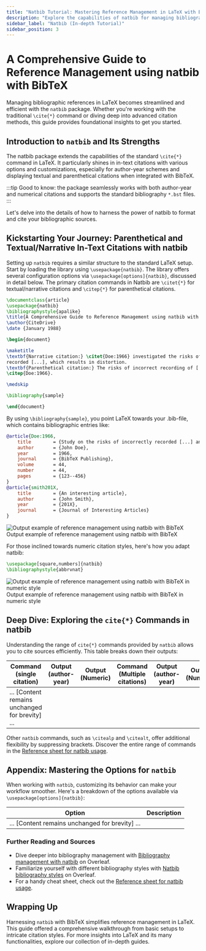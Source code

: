 ```yaml
---
title: "Natbib Tutorial: Mastering Reference Management in LaTeX with BibTeX"
description: "Explore the capabilities of natbib for managing bibliographic references in LaTeX. This in-depth tutorial covers the essentials of natbib, from in-text citations to integration with BibTeX."
sidebar_label: "Natbib (In-depth Tutorial)"
sidebar_position: 3
---
```


# A Comprehensive Guide to Reference Management using natbib with BibTeX

Managing bibliographic references in LaTeX becomes streamlined and efficient with the `natbib` package. Whether you're working with the traditional `\cite{*}` command or diving deep into advanced citation methods, this guide provides foundational insights to get you started.

## Introduction to `natbib` and Its Strengths

The natbib package extends the capabilities of the standard `\cite{*}` command in LaTeX. It particularly shines in in-text citations with various options and customizations, especially for author-year schemes and displaying textual and parenthetical citations when integrated with BibTeX.

:::tip
Good to know: the package seamlessly works with both author-year and numerical citations and supports the standard bibliography `*.bst` files.
:::

Let's delve into the details of how to harness the power of natbib to format and cite your bibliographic sources.

## Kickstarting Your Journey: Parenthetical and Textual/Narrative In-Text Citations with natbib

Setting up `natbib` requires a similar structure to the standard LaTeX setup. Start by loading the library using `\usepackage{natbib}`. The library offers several configuration options via `\usepackage[options]{natbib}`, discussed in detail below. The primary citation commands in Natbib are `\citet{*}` for textual/narrative citations and `\citep{*}` for parenthetical citations.

```latex
\documentclass{article}
\usepackage{natbib}
\bibliographystyle{apalike}
\title{A Comprehensive Guide to Reference Management using natbib with BibTeX}
\author{CiteDrive}
\date {January 1988}

\begin{document}

\maketitle
\textbf{Narrative citation:} \citet{Doe:1966} investigated the risks of incorrectly \\
recorded [...], which results in distortion.
\textbf{Parenthetical citation:} The risks of incorrect recording of [...] could lead to distortion
\citep{Doe:1966}.

\medskip

\bibliography{sample}

\end{document}
```

By using `\bibliography{sample}`, you point LaTeX towards your .bib-file, which contains bibliographic entries like:

```bibtex
@article{Doe:1966,
	title        = {Study on the risks of incorrectly recorded [...] and their impact on [...].},
	author       = {John Doe},
	year         = 1966,
	journal      = {BibTeX Publishing},
	volume       = 44,
	number       = 44,
	pages        = {123--456}
}
@article{smith201X,
	title        = {An interesting article},
	author       = {John Smith},
	year         = {201X},
	journal      = {Journal of Interesting Articles}
}
```

![Output example of reference management using natbib with BibTeX](@site/static/img/tutorial/output_example_bibtex_natbib.png)Output example of reference management using natbib with BibTeX

For those inclined towards numeric citation styles, here's how you adapt natbib:


```latex
\usepackage[square,numbers]{natbib}
\bibliographystyle{abbrvnat}
```

![Output example of reference management using natbib with BibTeX in numeric style](@site/static/img/tutorial/output_example_bibtex_natbib_numeric.png)Output example of reference management using natbib with BibTeX in numeric style

## Deep Dive: Exploring the `cite{*}` Commands in natbib

Understanding the range of `cite{*}` commands provided by `natbib` allows you to cite sources efficiently. This table breaks down their outputs:

|Command (single citation)|Output (author-year)|Output (Numeric)|Command (Multiple citations)|Output (author-year)|Output (Numeric)|
|---|---|---|---|---|---|
|... [Content remains unchanged for brevity] ...||||||

Other `natbib` commands, such as `\citealp` and `\citealt`, offer additional flexibility by suppressing brackets. Discover the entire range of commands in the [Reference sheet for natbib usage](https://gking.harvard.edu/files/natnotes2.pdf).

## Appendix: Mastering the Options for `natbib`

When working with `natbib`, customizing its behavior can make your workflow smoother. Here's a breakdown of the options available via `\usepackage[options]{natbib}`:

|Option|Description|
|---|---|
|... [Content remains unchanged for brevity] ...||

### Further Reading and Sources

- Dive deeper into bibliography management with [Bibliography management with natbib](https://www.overleaf.com/learn/latex/Bibliography_management_with_natbib) on Overleaf.
- Familiarize yourself with different bibliography styles with [Natbib bibliography styles](https://www.overleaf.com/learn/latex/Natbib_bibliography_styles) on Overleaf.
- For a handy cheat sheet, check out the [Reference sheet for natbib usage](https://gking.harvard.edu/files/natnotes2.pdf).

## Wrapping Up

Harnessing `natbib` with BibTeX simplifies reference management in LaTeX. This guide offered a comprehensive walkthrough from basic setups to intricate citation styles. For more insights into LaTeX and its many functionalities, explore our collection of in-depth guides.